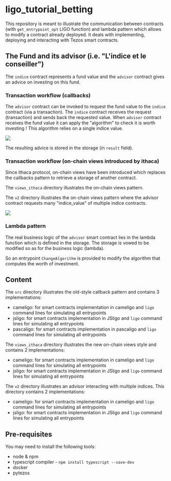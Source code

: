 # ligo_tutorial_betting

This repository is meant to illustrate the communication between contracts (with `get_entrypoint_opt` LIGO function) and lambda pattern which allows to modify a contract already deployed. It deals with implementing, deploying and interacting with Tezos smart contracts.


## The Fund and its advisor (i.e. "L'indice et le conseiller")

The `indice` contract represents a fund value and the `advisor` contract gives an advice on investing on this fund. 


### Transaction workflow (callbacks)

The `advisor` contract can be invoked to request the fund value to the `indice` contract (via a transaction). The `indice` contract receives the request (transaction) and sends back the requested value. When `advisor` contract receives the fund value it can apply the "algorithm" to check it is worth investing ! This algorithm relies on a single indice value.

![](indice&advisor.png)

The resulting advice is stored in the storage (in `result` field).

### Transaction workflow (on-chain views introduced by ithaca)

Since ithaca protocol, on-chain views have been introduced which replaces the callbacks pattern to retrieve a storage of another contract.

The `views_ithaca` directory illustrates the on-chain views pattern.

The `v2` directory illustrates the on-chain views pattern where the advisor contract requests many "indice_value" of multiple indice contracts.

![](Indices&advisor.png)

### Lambda pattern

The real business logic of the `advisor` smart contract lies in the lambda function which is defined in the storage. The storage is vowed to be modified so as for the business logic (lambda).

So an entrypoint `ChangeAlgorithm` is provided to modify the algorithm that computes the worth of investment. 


## Content

The `src` directory illustrates the old-style callback pattern and contains 3 implementations:
- cameligo: for smart contracts implementation in cameligo and `ligo` command lines for simulating all entrypoints
- jsligo: for smart contracts implementation in JSligo and `ligo` command lines for simulating all entrypoints
- pascaligo: for smart contracts implementation in pascaligo and `ligo` command lines for simulating all entrypoints

The `views_ithaca` directory illustrates the new on-chain views style and contains 2 implementations:
- cameligo: for smart contracts implementation in cameligo and `ligo` command lines for simulating all entrypoints
- jsligo: for smart contracts implementation in JSligo and `ligo` command lines for simulating all entrypoints

The `v2` directory illustrates an advisor interacting with multiple indices. This directory contains 2 implementations:
- cameligo: for smart contracts implementation in cameligo and `ligo` command lines for simulating all entrypoints
- jsligo: for smart contracts implementation in JSligo and `ligo` command lines for simulating all entrypoints

## Pre-requisites

You may need to install the following tools:
- node & npm
- typescript compiler - `npm install typescript --save-dev`
- docker
- pytezos